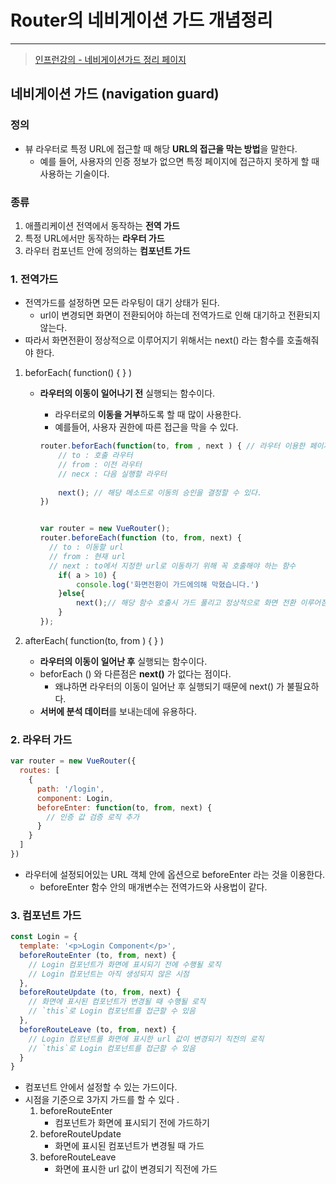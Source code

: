 # Router의 네비게이션 가드 개념정리 

---

>[인프런강의 - 네비게이션가드 정리 페이지](https://joshua1988.github.io/web-development/vuejs/vue-router-navigation-guards/)

## 네비게이션 가드  (navigation guard)

### 정의

- 뷰 라우터로 특정 URL에 접근할 때 해당 **URL의 접근을 막는 방법**을 말한다. 
  - 예를 들어, 사용자의 인증 정보가 없으면 특정 페이지에 접근하지 못하게 할 때 사용하는 기술이다.

### 종류

1. 애플리케이션 전역에서 동작하는 **전역 가드**
2. 특정 URL에서만 동작하는 **라우터 가드**
3. 라우터 컴포넌트 안에 정의하는 **컴포넌트 가드**

### 1. 전역가드

- 전역가드를 설정하면 모든 라우팅이 대기 상태가 된다. 
  - url이 변경되면 화면이 전환되어야 하는데 전역가드로 인해 대기하고 전환되지 않는다. 
- 따라서 화면전환이 정상적으로 이루어지기 위해서는 next() 라는 함수를 호출해줘야 한다. 

1. beforEach( function() { } )

   - **라우터의 이동이 일어나기 전** 실행되는 함수이다. 

     - 라우터로의 **이동을 거부**하도록 할 때 많이 사용한다. 
     - 예를들어, 사용자 권한에 따른 접근을 막을 수 있다. 

     ```js
     router.beforEach(function(to, from , next ) { // 라우터 이용한 페이지 이동이 일어났을 경우 무조건 실행 
         // to : 호출 라우터 
         // from : 이전 라우터 
         // necx : 다음 실행할 라우터 
         
         next(); // 해당 메소드로 이동의 승인을 결정할 수 있다. 
     })
     
     
     var router = new VueRouter();
     router.beforeEach(function (to, from, next) {
       // to : 이동할 url
       // from : 현재 url
       // next : to에서 지정한 url로 이동하기 위해 꼭 호출해야 하는 함수
         if( a > 10) {
             console.log('화면전환이 가드에의해 막혔습니다.')
         }else{
             next();// 해당 함수 호출시 가드 풀리고 정상적으로 화면 전환 이루어짐 
         }
     });
     ```

2. afterEach( function(to, from ) { } )

   - **라우터의 이동이 일어난 후** 실행되는 함수이다. 
   - beforEach () 와 다른점은 **next()** 가 없다는 점이다. 
     - 왜냐하면 라우터의 이동이 일어난 후 실행되기 때문에 next() 가 불필요하다. 
   - **서버에 분석 데이터**를 보내는데에 유용하다. 

### 2. 라우터 가드

```js
var router = new VueRouter({
  routes: [
    {
      path: '/login',
      component: Login,
      beforeEnter: function(to, from, next) {
        // 인증 값 검증 로직 추가
      }
    }
  ]
})
```

- 라우터에 설정되어있는 URL 객체 안에 옵션으로 beforeEnter 라는 것을 이용한다. 
  - beforeEnter 함수 안의 매개변수는 전역가드와 사용법이 같다. 

### 3.  컴포넌트 가드 

```js
const Login = {
  template: '<p>Login Component</p>',
  beforeRouteEnter (to, from, next) {
    // Login 컴포넌트가 화면에 표시되기 전에 수행될 로직
    // Login 컴포넌트는 아직 생성되지 않은 시점
  },
  beforeRouteUpdate (to, from, next) {
    // 화면에 표시된 컴포넌트가 변경될 때 수행될 로직
    // `this`로 Login 컴포넌트를 접근할 수 있음
  },
  beforeRouteLeave (to, from, next) {
    // Login 컴포넌트를 화면에 표시한 url 값이 변경되기 직전의 로직
    // `this`로 Login 컴포넌트를 접근할 수 있음
  }
}
```

- 컴포넌트 안에서 설정할 수 있는 가드이다. 
- 시점을 기준으로 3가지 가드를 할 수 있다 .
  1. beforeRouteEnter
     - 컴포넌트가 화면에 표시되기 전에 가드하기  
  2. beforeRouteUpdate
     - 화면에 표시된 컴포넌트가 변경될 때 가드 
  3. beforeRouteLeave
     - 화면에 표시한 url 값이 변경되기 직전에 가드